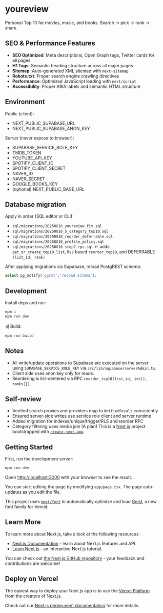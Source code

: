 # youreview

Personal Top 10 for movies, music, and books. Search → pick → rank → share.

## SEO & Performance Features

- **SEO Optimized**: Meta descriptions, Open Graph tags, Twitter cards for all pages
- **H1 Tags**: Semantic heading structure across all major pages
- **Sitemap**: Auto-generated XML sitemap with `next-sitemap`
- **Robots.txt**: Proper search engine crawling directives
- **Performance**: Optimized JavaScript loading with `next/script`
- **Accessibility**: Proper ARIA labels and semantic HTML structure

## Environment

Public (client):

- NEXT_PUBLIC_SUPABASE_URL
- NEXT_PUBLIC_SUPABASE_ANON_KEY

Server (never expose to browser):

- SUPABASE_SERVICE_ROLE_KEY
- TMDB_TOKEN
- YOUTUBE_API_KEY
- SPOTIFY_CLIENT_ID
- SPOTIFY_CLIENT_SECRET
- NAVER_ID
- NAVER_SECRET
- GOOGLE_BOOKS_KEY
- (optional) NEXT_PUBLIC_BASE_URL

## Database migration

Apply in order (SQL editor or CLI):

- `sql/migrations/20250810_youreview_fix.sql`
- `sql/migrations/20250810_b_category_top10.sql`
- `sql/migrations/20250810_reorder_deferrable.sql`
- `sql/migrations/20250810_profile_policy.sql`
- `sql/migrations/20250810_step2_rpc.sql` ← adds `get_or_create_top10_list`, list-based `reorder_top10`, and DEFERRABLE `(list_id, rank)`

After applying migrations via Supabase, reload PostgREST schema:

```sql
select pg_notify('pgrst','reload schema');
```

## Development

Install deps and run:

```bash
npm i
npm run dev
```

ㅞ
Build:

```bash
npm run build
```

## Notes

- All write/update operations to Supabase are executed on the server using `SUPABASE_SERVICE_ROLE_KEY` via `src/lib/supabase/serverAdmin.ts`.
- Client side uses anon key only for reads.
- Reordering is list-centered via RPC `reorder_top10(list_id, ids[], ranks[])`.

## Self-review

- Verified search proxies and providers map to `UnifiedResult` consistently
- Ensured server-side writes use service role client and server runtime
- Added migration for indexes/unique/trigger/RLS and reorder RPC
- Category filtering uses media join (A plan)
  This is a [Next.js](https://nextjs.org) project bootstrapped with [`create-next-app`](https://nextjs.org/docs/app/api-reference/cli/create-next-app).

## Getting Started

First, run the development server:

```bash
npm run dev
```

Open [http://localhost:3000](http://localhost:3000) with your browser to see the result.

You can start editing the page by modifying `app/page.tsx`. The page auto-updates as you edit the file.

This project uses [`next/font`](https://nextjs.org/docs/app/building-your-application/optimizing/fonts) to automatically optimize and load [Geist](https://vercel.com/font), a new font family for Vercel.

## Learn More

To learn more about Next.js, take a look at the following resources:

- [Next.js Documentation](https://nextjs.org/docs) - learn about Next.js features and API.
- [Learn Next.js](https://nextjs.org/learn) - an interactive Next.js tutorial.

You can check out [the Next.js GitHub repository](https://github.com/vercel/next.js) - your feedback and contributions are welcome!

## Deploy on Vercel

The easiest way to deploy your Next.js app is to use the [Vercel Platform](https://vercel.com/new?utm_medium=default-template&filter=next.js&utm_source=create-next-app&utm_campaign=create-next-app-readme) from the creators of Next.js.

Check out our [Next.js deployment documentation](https://nextjs.org/docs/app/building-your-application/deploying) for more details.
